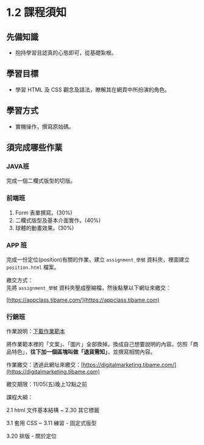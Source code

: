 # 1.2 課程須知

## 先備知識

* 抱持學習且認真的心態即可，從基礎紮根。

## 學習目標

* 學習 HTML 及 CSS 觀念及語法，瞭解其在網頁中所扮演的角色。

## 學習方式

* 實機操作，撰寫原始碼。



## 須完成哪些作業

### JAVA班

完成一個二欄式版型的切版。



### 前端班

1. Form 表單撰寫。(30%)
2. 二欄式版型及基本介面實作。(40%)
3. 球體的動畫效果。(30%)

### APP 班

完成一份定位(position)有關的作業，建立 `assignment_學號` 資料夾，裡面建立 `position.html` 檔案。

繳交方式：\
先將 `assignment_學號` 資料夾壓成壓縮檔，然後點擊以下網址來繳交：

[https://appclass.tibame.com/](https://appclass.tibame.com)

### 行銷班

作業說明：[下載作業範本](https://alldata.sgp1.digitaloceanspaces.com/sample/html\_css\_marketing\_assignment.zip)

將作業範本裡的「文案」、「圖片」全部換掉。換成自己想要說明的內容。仿照「商品特色」，**往下加一個區塊叫做「退貨需知」**，並撰寫相關內容。

作業繳交：透過此網址來繳交：[https://digitalmarketing.tibame.com/](https://digitalmarketing.tibame.com)

繳交期限：11/05(五)晚上12點之前

課程大綱：

2.1 html 文件基本結構 \~ 2.30 其它標籤

3.1 套用 CSS \~ 3.11 練習 - 固定式版型

3.20 排版 - 關於定位
